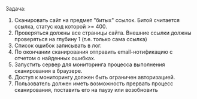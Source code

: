 Задача:
1. Сканировать сайт на предмет "битых" ссылок. Битой считается ссылка, статус код которой >= 400.
2. Проверяться должны все страницы сайта. Внешние ссылки должны проверяться на глубину 1 (т.е. только сама ссылка)
2. Список ошибок записывать в лог.
3. По окончании сканирования отправить email-нотификацию с отчетом о найденных ошибках.
4. Запустить сервер для мониторинга процесса выполнения сканирования в браузере.
5. Доступ к мониторингу должен быть ограничен авторизацией.
6. Пользователь должен иметь возможность прервать процесс сканирования, поставить его на паузу или возобновить
